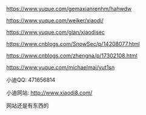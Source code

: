 https://www.yuque.com/gemaxianrenhm/hahwdw

https://www.yuque.com/weiker/xiaodi/

https://www.yuque.com/glan/xiaodisec

https://www.cnblogs.com/SnowSec/p/14208077.html

https://www.cnblogs.com/zhengna/p/17302108.html



https://www.yuque.com/michaelmai/yut1sn

小迪QQ: 471656814

小迪网站: http://www.xiaodi8.com/ 

网站还是有东西的





